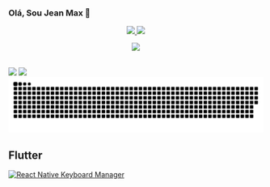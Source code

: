 ### Olá, Sou Jean Max 👋

<div align="center">
  <a href="https://github.com/JMaxGuezzo">
  <img height="150em" src="https://github-readme-stats.vercel.app/api?username=JMaxGuezzo&show_icons=true&theme=dracula&include_all_commits=true&count_private=true"/>
  <img height="150em" src="https://github-readme-stats.vercel.app/api/top-langs/?username=JMaxGuezzo&layout=compact&langs_count=7&theme=dracula"/>
</div>

<p align="center">
  <a href="https://skillicons.dev">
     <img src="https://skillicons.dev/icons?i=html,css,js,sass,vue,pinia,vuetify,vite,tailwind,laravel,nginx,postman,git,github,mysql,sqlite,redis,firebase,aws,cloudflare,flutter,docker,figma,vscode,wordpress" />
  </a>
</p>

##

<div> 
  <a href = "mailto:jean.max.guezzo@gmail.com"><img src="https://img.shields.io/badge/-Gmail-%23333?style=for-the-badge&logo=gmail&logoColor=white" target="_blank"></a>
  <a href="https://www.linkedin.com/in/jean-guezzo-1b1395a6/" target="_blank"><img src="https://img.shields.io/badge/-LinkedIn-%230077B5?style=for-the-badge&logo=linkedin&logoColor=white" target="_blank"></a> 
 
  <!-- ![Snake animation](https://github.com/JMaxGuezzo/JMaxGuezzo/blob/output/github-contribution-grid-snake.svg) -->

  <picture>
  <source media="(prefers-color-scheme: dark)" srcset="https://raw.githubusercontent.com/JMaxGuezzo/JMaxGuezzo/output/github-contribution-grid-snake-dark.svg">
  <source media="(prefers-color-scheme: light)" srcset="https://raw.githubusercontent.com/JMaxGuezzo/JMaxGuezzo/output/github-contribution-grid-snake.svg">
  <img alt="github contribution grid snake animation" src="https://raw.githubusercontent.com/JMaxGuezzo/JMaxGuezzo/output/github-contribution-grid-snake.svg">
</picture>


## Flutter

[![React Native Keyboard Manager](https://github-readme-stats.vercel.app/api/pin/?username=JMaxGuezzo&repo=react-native-keyboard-manager&theme=darcula)](https://github.com/JMaxGuezzo/app_calculadora)
 
</div>
